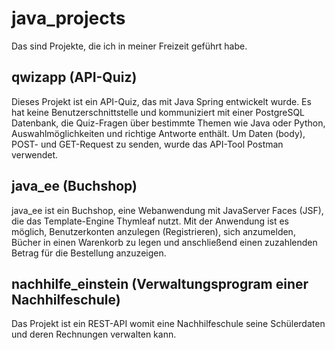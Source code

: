 # java_projects

Das sind Projekte, die ich in meiner Freizeit geführt habe.

## qwizapp (API-Quiz)
Dieses Projekt ist ein API-Quiz, das mit Java Spring entwickelt wurde. Es hat keine Benutzerschnittstelle und kommuniziert mit einer PostgreSQL Datenbank, die Quiz-Fragen über bestimmte Themen wie Java oder Python, Auswahlmöglichkeiten und richtige Antworte enthält.
Um Daten (body), POST- und GET-Request zu senden, wurde das API-Tool Postman verwendet.

## java_ee (Buchshop)
java_ee ist ein Buchshop, eine Webanwendung mit JavaServer Faces (JSF), die das Template-Engine Thymleaf nutzt.
Mit der Anwendung ist es möglich, Benutzerkonten anzulegen (Registrieren), sich anzumelden, Bücher in einen Warenkorb zu legen und anschließend einen zuzahlenden Betrag für die Bestellung anzuzeigen.

## nachhilfe_einstein (Verwaltungsprogram einer Nachhilfeschule)
Das Projekt ist ein REST-API womit eine Nachhilfeschule seine Schülerdaten und deren Rechnungen verwalten kann.